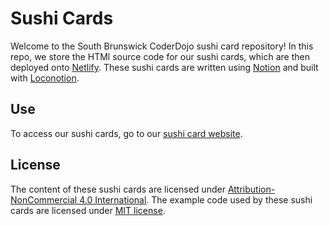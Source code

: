# Sushi Cards
Welcome to the South Brunswick CoderDojo sushi card repository! In this repo, we store the HTMl source code for our sushi cards, which are then deployed onto [Netlify](https://www.netlify.com/). These sushi cards are written using [Notion](https://notion.so) and built with [Loconotion](https://github.com/leoncvlt/loconotion).

## Use
To access our sushi cards, go to our [sushi card website](https://sushi.sbcoderdojo.com).

## License
The content of these sushi cards are licensed under [Attribution-NonCommercial 4.0 International](https://creativecommons.org/licenses/by-nc/4.0/).
The example code used by these sushi cards are licensed under [MIT license](https://choosealicense.com/licenses/mit/).
